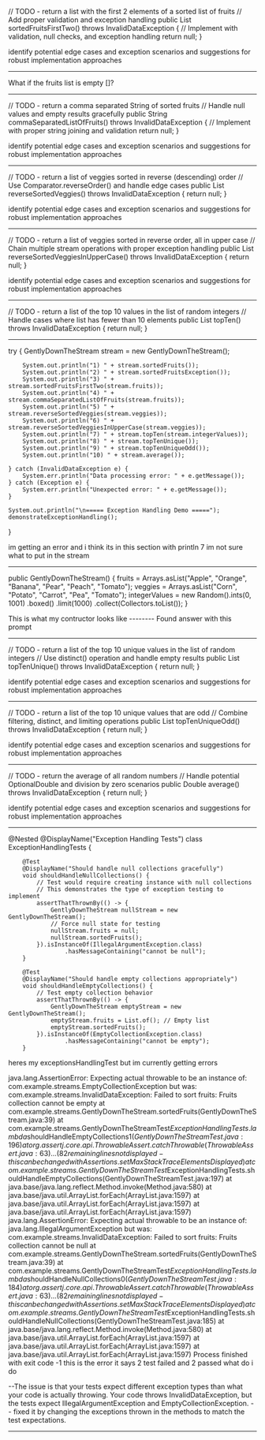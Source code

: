 
// TODO - return a list with the first 2 elements of a sorted list of fruits
// Add proper validation and exception handling
public List<String> sortedFruitsFirstTwo() throws InvalidDataException {
// Implement with validation, null checks, and exception handling
return null;
}

identify potential edge cases and exception scenarios and suggestions for robust implementation approaches


________
What if the fruits list is empty []?
________

// TODO - return a comma separated String of sorted fruits
// Handle null values and empty results gracefully
public String commaSeparatedListOfFruits() throws InvalidDataException {
// Implement with proper string joining and validation
return null;
}

identify potential edge cases and exception scenarios and suggestions for robust implementation approaches

--------
// TODO - return a list of veggies sorted in reverse (descending) order
// Use Comparator.reverseOrder() and handle edge cases
public List<String> reverseSortedVeggies() throws InvalidDataException {
return null;
}

identify potential edge cases and exception scenarios and suggestions for robust implementation approaches
________
// TODO - return a list of veggies sorted in reverse order, all in upper case
// Chain multiple stream operations with proper exception handling
public List<String> reverseSortedVeggiesInUpperCase() throws InvalidDataException {
return null;
}

identify potential edge cases and exception scenarios and suggestions for robust implementation approaches
________
// TODO - return a list of the top 10 values in the list of random integers
// Handle cases where list has fewer than 10 elements
public List<Integer> topTen() throws InvalidDataException {
return null;
}


________
try {
GentlyDownTheStream stream = new GentlyDownTheStream();

        System.out.println("1) " + stream.sortedFruits());
        System.out.println("2) " + stream.sortedFruitsException());
        System.out.println("3) " + stream.sortedFruitsFirstTwo(stream.fruits));
        System.out.println("4) " + stream.commaSeparatedListOfFruits(stream.fruits));
        System.out.println("5) " + stream.reverseSortedVeggies(stream.veggies));
        System.out.println("6) " + stream.reverseSortedVeggiesInUpperCase(stream.veggies));
        System.out.println("7) " + stream.topTen(stream.integerValues));
        System.out.println("8) " + stream.topTenUnique());
        System.out.println("9) " + stream.topTenUniqueOdd());
        System.out.println("10) " + stream.average());

    } catch (InvalidDataException e) {
        System.err.println("Data processing error: " + e.getMessage());
    } catch (Exception e) {
        System.err.println("Unexpected error: " + e.getMessage());
    }

    System.out.println("\n===== Exception Handling Demo =====");
    demonstrateExceptionHandling();
}

im getting an error and i think its in this section with println 7 im not sure what to put in the stream
________
public GentlyDownTheStream() {
fruits = Arrays.asList("Apple", "Orange", "Banana", "Pear", "Peach", "Tomato");
veggies = Arrays.asList("Corn", "Potato", "Carrot", "Pea", "Tomato");
integerValues = new Random().ints(0, 1001)
.boxed()
.limit(1000)
.collect(Collectors.toList());
}

This is what my contructor looks like -------- Found answer with this prompt 
________
// TODO - return a list of the top 10 unique values in the list of random integers
// Use distinct() operation and handle empty results
public List<Integer> topTenUnique() throws InvalidDataException {
return null;
}

identify potential edge cases and exception scenarios and suggestions for robust implementation approaches
_________
// TODO - return a list of the top 10 unique values that are odd
// Combine filtering, distinct, and limiting operations
public List<Integer> topTenUniqueOdd() throws InvalidDataException {
return null;
}

identify potential edge cases and exception scenarios and suggestions for robust implementation approaches
________
// TODO - return the average of all random numbers
// Handle potential OptionalDouble and division by zero scenarios
public Double average() throws InvalidDataException {
return null;
}

identify potential edge cases and exception scenarios and suggestions for robust implementation approaches
________
@Nested
@DisplayName("Exception Handling Tests")
class ExceptionHandlingTests {

        @Test
        @DisplayName("Should handle null collections gracefully")
        void shouldHandleNullCollections() {
            // Test would require creating instance with null collections
            // This demonstrates the type of exception testing to implement
            assertThatThrownBy(() -> {
                GentlyDownTheStream nullStream = new GentlyDownTheStream();
                // Force null state for testing
                nullStream.fruits = null;
                nullStream.sortedFruits();
            }).isInstanceOf(IllegalArgumentException.class)
                    .hasMessageContaining("cannot be null");
        }

        @Test
        @DisplayName("Should handle empty collections appropriately")
        void shouldHandleEmptyCollections() {
            // Test empty collection behavior
            assertThatThrownBy(() -> {
                GentlyDownTheStream emptyStream = new GentlyDownTheStream();
                emptyStream.fruits = List.of(); // Empty list
                emptyStream.sortedFruits();
            }).isInstanceOf(EmptyCollectionException.class)
                    .hasMessageContaining("cannot be empty");
        }

heres my exceptionsHandlingTest  but im currently getting errors

java.lang.AssertionError:
Expecting actual throwable to be an instance of:
com.example.streams.EmptyCollectionException
but was:
com.example.streams.InvalidDataException: Failed to sort fruits: Fruits collection cannot be empty
at com.example.streams.GentlyDownTheStream.sortedFruits(GentlyDownTheStream.java:39)
at com.example.streams.GentlyDownTheStreamTest$ExceptionHandlingTests.lambda$shouldHandleEmptyCollections$1(GentlyDownTheStreamTest.java:196)
at org.assertj.core.api.ThrowableAssert.catchThrowable(ThrowableAssert.java:63)
...(82 remaining lines not displayed - this can be changed with Assertions.setMaxStackTraceElementsDisplayed)
at com.example.streams.GentlyDownTheStreamTest$ExceptionHandlingTests.shouldHandleEmptyCollections(GentlyDownTheStreamTest.java:197)
at java.base/java.lang.reflect.Method.invoke(Method.java:580)
at java.base/java.util.ArrayList.forEach(ArrayList.java:1597)
at java.base/java.util.ArrayList.forEach(ArrayList.java:1597)
at java.base/java.util.ArrayList.forEach(ArrayList.java:1597)
java.lang.AssertionError:
Expecting actual throwable to be an instance of:
java.lang.IllegalArgumentException
but was:
com.example.streams.InvalidDataException: Failed to sort fruits: Fruits collection cannot be null
at com.example.streams.GentlyDownTheStream.sortedFruits(GentlyDownTheStream.java:39)
at com.example.streams.GentlyDownTheStreamTest$ExceptionHandlingTests.lambda$shouldHandleNullCollections$0(GentlyDownTheStreamTest.java:184)
at org.assertj.core.api.ThrowableAssert.catchThrowable(ThrowableAssert.java:63)
...(82 remaining lines not displayed - this can be changed with Assertions.setMaxStackTraceElementsDisplayed)
at com.example.streams.GentlyDownTheStreamTest$ExceptionHandlingTests.shouldHandleNullCollections(GentlyDownTheStreamTest.java:185)
at java.base/java.lang.reflect.Method.invoke(Method.java:580)
at java.base/java.util.ArrayList.forEach(ArrayList.java:1597)
at java.base/java.util.ArrayList.forEach(ArrayList.java:1597)
at java.base/java.util.ArrayList.forEach(ArrayList.java:1597)
Process finished with exit code -1
this is the error it says 2 test failed and 2 passed what do i do

--The issue is that your tests expect different exception types than what your code is actually throwing. Your code throws InvalidDataException, but the tests expect IllegalArgumentException and EmptyCollectionException. -- fixed it by changing the exceptions thrown in the methods to match the test expectations.
________
